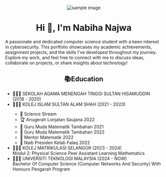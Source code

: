 <p align="center">
  <img src="https://i.pinimg.com/736x/6e/5f/9c/6e5f9c6a438bec033aa8f73c11333f16.jpg" alt="sample image">
</p>

<h1 align="center">Hi 👋, I'm Nabiha Najwa</h1>

A passionate and dedicated computer science student with a keen interest in cybersecurity. This portfolio showcases my academic achievements, assignment projects, and the skills I've developed throughout my journey. Explore my work, and feel free to connect with me to discuss ideas, collaborate on projects, or share insights about technology!

<h2 align="center">📚Education</h2>

  <ul>
    <li>👩🏻‍🎓 SEKOLAH AGAMA MENENGAH TINGGI SULTAN HISAMUDDIN (2018 - 2020)</li>
    <li>👩🏻‍🎓 KOLEJ ISLAM SULTAN ALAM SHAH (2021 - 2023)</li>
<ul>
      <li>🌟 Science Stream</li>
      <li>🏆 Anugerah Lonjatan Saujana 2022</li>
      <li>📘 Guru Muda Matematik Tambahan 2021</li>
      <li>📘 Guru Muda Matematik Tambahan 2022</li>
      <li>📘 Mentor Matematik 2022</li>
      <li>🌠 Naib Presiden Kelab Falaq 2022</li>
    </ul>
    <li>👩🏻‍🎓 KOLEJ MATRIKULASI SELANGOR (2023 - 2024)</li>
    Modul 2: Physical Science
    Peer Assistant Learning Mathematics
    <li>👩🏻‍🎓 UNIVERSITI TEKNOLOGI MALAYSIA (2024 - NOW)</li>
    Bachelor Of Computer Science (Computer Networks And Security) With Honours
    Pengarah Program 
  </ul>
